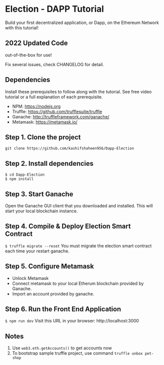 # Election - DAPP Tutorial

Build your first decentralized application, or Dapp, on the Ethereum Network with this tutorial!

## 2022 Updated Code

out-of-the-box for use!

Fix several issues, check CHANGELOG for detail.

## Dependencies

Install these prerequisites to follow along with the tutorial. See free video tutorial or a full explanation of each prerequisite.

- NPM: https://nodejs.org
- Truffle: https://github.com/trufflesuite/truffle
- Ganache: http://truffleframework.com/ganache/
- Metamask: https://metamask.io/

## Step 1. Clone the project

`git clone https://github.com/kashifshaheen956/Dapp-Election`

## Step 2. Install dependencies

```
$ cd Dapp-Election
$ npm install
```

## Step 3. Start Ganache

Open the Ganache GUI client that you downloaded and installed. This will start your local blockchain instance.

## Step 4. Compile & Deploy Election Smart Contract

`$ truffle migrate --reset`
You must migrate the election smart contract each time your restart ganache.

## Step 5. Configure Metamask

- Unlock Metamask
- Connect metamask to your local Etherum blockchain provided by Ganache.
- Import an account provided by ganache.

## Step 6. Run the Front End Application

`$ npm run dev`
Visit this URL in your browser: http://localhost:3000

## Notes

1. Use `web3.eth.getAccounts()` to get accounts now
2. To bootstrap sample truffle project, use command `truffle unbox pet-shop`
